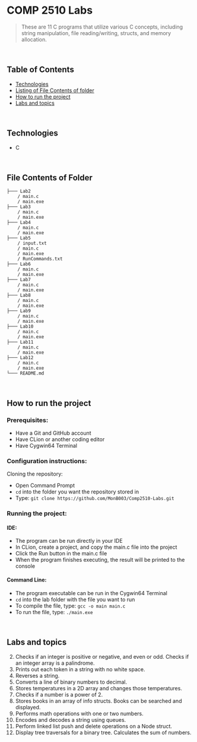 # COMP 2510 Labs
> These are 11 C programs that utilize various C concepts, including string manipulation, file reading/writing, structs, and memory allocation.

<br>

## Table of Contents
- [Technologies](#technologies)
- [Listing of File Contents of folder](#file-contents-of-folder)
- [How to run the project](#how-to-run-project)
- [Labs and topics](#labs)

<br>

## Technologies
* C

<br>


## File Contents of Folder

```
├─── Lab2 
    / main.c
    / main.exe 
├─── Lab3             
    / main.c
    / main.exe 
├─── Lab4 
    / main.c
    / main.exe 
├─── Lab5  
    / input.txt    
    / main.c
    / main.exe 
    / RunCommands.txt
├─── Lab6           
    / main.c
    / main.exe 
├─── Lab7          
    / main.c
    / main.exe 
├─── Lab8      
    / main.c
    / main.exe 
├─── Lab9           
    / main.c
    / main.exe 
├─── Lab10           
    / main.c
    / main.exe 
├─── Lab11           
    / main.c
    / main.exe 
├─── Lab12           
    / main.c
    / main.exe 
└─── README.md
```

<br>

## <a id="how-to-run-project">How to run the project</a>
### Prerequisites:
- Have a Git and GitHub account
- Have CLion or another coding editor
- Have Cygwin64 Terminal

### Configuration instructions:

Cloning the repository:
- Open Command Prompt 
- `cd` into the folder you want the repository stored in
- Type: `git clone https://github.com/MonB003/Comp2510-Labs.git`


### Running the project:
#### IDE:
- The program can be run directly in your IDE
- In CLion, create a project, and copy the main.c file into the project
- Click the Run button in the main.c file
- When the program finishes executing, the result will be printed to the console

#### Command Line:
- The program executable can be run in the Cygwin64 Terminal
- `cd` into the lab folder with the file you want to run
- To compile the file, type: `gcc -o main main.c`
- To run the file, type: `./main.exe`

<br>


## <a id="labs">Labs and topics</a>
2. Checks if an integer is positive or negative, and even or odd.  Checks if an integer array is a palindrome.
3. Prints out each token in a string with no white space.
4. Reverses a string.
5. Converts a line of binary numbers to decimal.
6. Stores temperatures in a 2D array and changes those temperatures.
7. Checks if a number is a power of 2.
8. Stores books in an array of info structs. Books can be searched and displayed. 
9. Performs math operations with one or two numbers.
10. Encodes and decodes a string using queues.
11. Perform linked list push and delete operations on a Node struct.
12. Display tree traversals for a binary tree. Calculates the sum of numbers.
